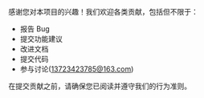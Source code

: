 感谢您对本项目的兴趣！我们欢迎各类贡献，包括但不限于：
* 报告 Bug
* 提交功能建议
* 改进文档
* 提交代码
* 参与讨论(13723423785@163.com)

在提交贡献之前，请确保您已阅读并遵守我们的行为准则。